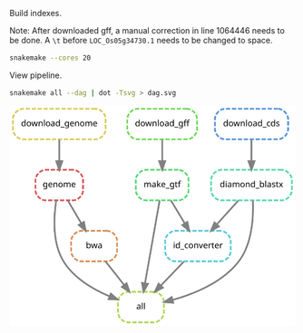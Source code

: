 
Build indexes.

Note: After downloaded gff, a manual correction in line 1064446 needs to be done.
A `\t` before `LOC_Os05g34730.1` needs to be changed to space.

```bash
snakemake --cores 20
```

View pipeline.

```bash
snakemake all --dag | dot -Tsvg > dag.svg
```

![dag.svg](dag.svg)
